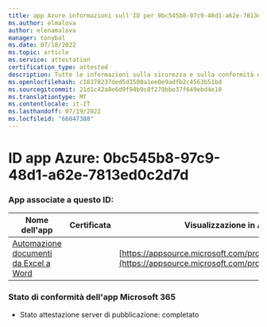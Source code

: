 ```yaml
---
title: app Azure informazioni sull'ID per 0bc545b8-97c9-48d1-a62e-7813ed0c2d7d
ms.author: elmalova
author: elenamalova
manager: tonybal
ms.date: 07/18/2022
ms.topic: article
ms.service: attestation
certification_type: attested
description: Tutte le informazioni sulla sicurezza e sulla conformità disponibili per 0bc545b8-97c9-48d1-a62e-7813ed0c2d7d.
ms.openlocfilehash: c18378237ded5d1500a1ee0e9adfb2c4563b51bd
ms.sourcegitcommit: 21d1c42a8e6d9f94b9c8f279bbe37f649ebd4e10
ms.translationtype: MT
ms.contentlocale: it-IT
ms.lasthandoff: 07/19/2022
ms.locfileid: "66847388"
---
```

# <a name="azure-app-id-0bc545b8-97c9-48d1-a62e-7813ed0c2d7d"></a>ID app Azure: 0bc545b8-97c9-48d1-a62e-7813ed0c2d7d


### <a name="apps-associated-with-this-id"></a>App associate a questo ID:
| **Nome dell'app** | **Certificata** | **Visualizzazione in AppSource** |
|--------------|---------------|-----------------------|
| [Automazione documenti da Excel a Word](../forward/WA104380955.md) |  | [https://appsource.microsoft.com/product/office/WA104380955](https://appsource.microsoft.com/product/office/WA104380955) |

### <a name="microsoft-365-app-compliance-status"></a>Stato di conformità dell'app Microsoft 365
- Stato attestazione server di pubblicazione: completato
